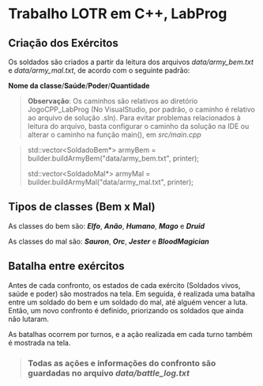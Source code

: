# Trabalho LOTR em C++, LabProg

## Criação dos Exércitos

Os soldados são criados a partir da leitura dos arquivos *data/army_bem.txt* e *data/army_mal.txt*, de acordo com o seguinte padrão:

**Nome da classe**/**Saúde**/**Poder**/**Quantidade**

> **Observação**: Os caminhos são relativos ao diretório JogoCPP_LabProg (No VisualStudio, por padrão, o caminho é relativo ao arquivo de solução .sln).
> Para evitar problemas relacionados à leitura do arquivo, basta configurar o caminho da solução na IDE ou alterar o caminho na função main(), em *src/main.cpp*

> std::vector<SoldadoBem*> armyBem = builder.buildArmyBem("data/army_bem.txt", printer);
> 
> std::vector<SoldadoMal*> armyMal = builder.buildArmyMal("data/army_mal.txt", printer);

## Tipos de classes (Bem x Mal)

As classes do bem são: ***Elfo***, ***Anão***, ***Humano***, ***Mago*** e ***Druid***

As classes do mal são: ***Sauron***, ***Orc***, ***Jester*** e ***BloodMagician***

## Batalha entre exércitos

Antes de cada confronto, os estados de cada exército (Soldados vivos, saúde e poder) são mostrados na tela. Em seguida, é realizada uma batalha entre um soldado do bem e um soldado do mal, até alguém vencer a luta. Então, um novo confronto é definido, priorizando os soldados que ainda não lutaram.

As batalhas ocorrem por turnos, e a ação realizada em cada turno também é mostrada na tela.

> ### Todas as ações e informações do confronto são guardadas no arquivo *data/battle_log.txt*
